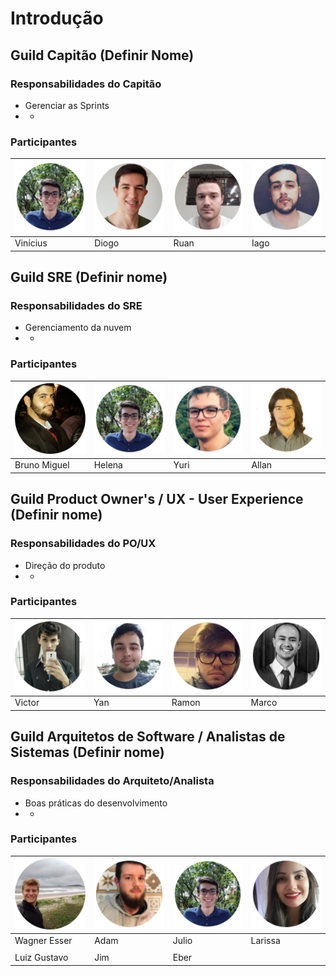 # Introdução

## Guild Capitão \(Definir Nome\)

### Responsabilidades do Capitão

* Gerenciar as Sprints
* +

### Participantes

| ![vinicius](../.gitbook/assets/vinicius.png) | ![Vinicius](../.gitbook/assets/diogo.jpg) | ![Vinicius](../.gitbook/assets/ruan.jpg) | ![Vinicius](../.gitbook/assets/iago.png) |
| :--- | :--- | :--- | :--- |
|         Vinícius |              Diogo |            Ruan |              Iago |

## Guild SRE \(Definir nome\)

### Responsabilidades do SRE

* Gerenciamento da nuvem
* +

### Participantes

| ![Vinicius](../.gitbook/assets/bumblebee-bruno-sre.png) | ![Vinicius](../.gitbook/assets/vinicius.png) | ![Vinicius](../.gitbook/assets/yuri.jpg) | ![Vinicius](../.gitbook/assets/klimber.jpg) |
| :--- | :--- | :--- | :--- |
| Bruno Miguel |            Helena |              Yuri |              Allan |

## Guild Product Owner's / UX - User Experience \(Definir nome\)

### Responsabilidades do PO/UX

* Direção do produto
* +

### Participantes

| ![Vinicius](../.gitbook/assets/bumblebee-victor-po.png) | ![Vinicius](../.gitbook/assets/yan2.jpg) | ![Vinicius](../.gitbook/assets/ramon.jpg) | ![Vinicius](../.gitbook/assets/marco.png) |
| :--- | :--- | :--- | :--- |
|           Victor |            Yan |         Ramon |           Marco |

## Guild Arquitetos de Software / Analistas de Sistemas \(Definir nome\)

### Responsabilidades do Arquiteto/Analista

* Boas práticas do desenvolvimento
* +

### Participantes

| ![Vinicius](../.gitbook/assets/bumblebee-wagner-arquiteto.png) | ![Vinicius](../.gitbook/assets/adam.png) | ![Vinicius](../.gitbook/assets/vinicius.png) | ![Vinicius](../.gitbook/assets/larissa2.jpg) |
| :--- | :--- | :--- | :--- |
|       Wagner Esser |            Adam |            Julio |           Larissa |
|  |  |  |  |
|     Luiz Gustavo |  Jim | Eber |  |

